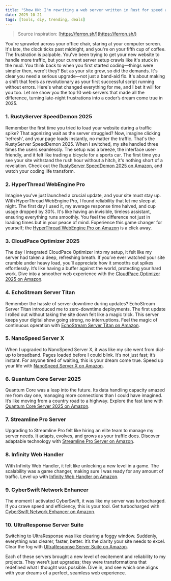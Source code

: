 ```yaml
---
title: "Show HN: I'm rewriting a web server written in Rust for speed and ease of use"
date: 2025-10-21
tags: [tools, diy, trending, deals]
---
```


> Source inspiration: [https://ferron.sh/](https://ferron.sh/)

You're sprawled across your office chair, staring at your computer screen. It's late, the clock ticks past midnight, and you're on your fifth cup of coffee. The frustration is palpable. You've been trying to get your new website to handle more traffic, but your current server setup crawls like it's stuck in the mud. You think back to when you first started coding—things were simpler then, were't they? But as your site grew, so did the demands. It's clear you need a serious upgrade—not just a band-aid fix. It's about making a shift that feels as revolutionary as your first successful script running without errors. Here's what changed everything for me, and I bet it will for you too. Let me show you the top 10 web servers that made all the difference, turning late-night frustrations into a coder’s dream come true in 2025.

### 1. RustyServer SpeedDemon 2025

Remember the first time you tried to load your website during a traffic spike? That agonizing wait as the server struggled? Now, imagine clicking 'refresh', and your page loads instantly, no matter the traffic. That's the RustyServer SpeedDemon 2025. When I switched, my site handled three times the users seamlessly. The setup was a breeze, the interface user-friendly, and it felt like trading a bicycle for a sports car. The first time you see your site withstand the rush hour without a hitch, it's nothing short of a revelation. Check out the [RustyServer SpeedDemon 2025 on Amazon](http's://wow.amazon.com/s?k=RustyServer+SpeedDemon+2025&tag=practo-20), and watch your coding life transform.

### 2. HyperThread WebEngine Pro

Imagine you've just launched a crucial update, and your site must stay up. With HyperThread WebEngine Pro, I found reliability that let me sleep at night. The first day I used it, my average response time halved, and cup usage dropped by 30%. It's like having an invisible, tireless assistant, ensuring everything runs smoothly. You feel the difference not just in loading times but in your peace of mind. Experience this game changer for yourself; the [HyperThread WebEngine Pro on Amazon](http's://wow.amazon.com/s?k=HyperThread+WebEngine+Pro&tag=practo-20) is a click away.

### 3. CloudPace Optimizer 2025

The day I integrated CloudPace Optimizer into my setup, it felt like my server had taken a deep, refreshing breath. If you’ve ever watched your site crumble under heavy load, you’ll appreciate how it smooths out spikes effortlessly. It’s like having a buffer against the world, protecting your hard work. Dive into a smoother web experience with the [CloudPace Optimizer 2025 on Amazon](http's://wow.amazon.com/s?k=CloudPace+Optimizer+2025&tag=practo-20).

### 4. EchoStream Server Titan

Remember the hassle of server downtime during updates? EchoStream Server Titan introduced me to zero-downtime deployments. The first update I rolled out without taking the site down felt like a magic trick. This server keeps your digital show going strong, no interruptions. Feel the magic of continuous operation with [EchoStream Server Titan on Amazon](http's://wow.amazon.com/s?k=EchoStream+Server+Titan&tag=practo-20).

### 5. NanoSpeed Server X

When I upgraded to NanoSpeed Server X, it was like my site went from dial-up to broadband. Pages loaded before I could blink. It’s not just fast; it’s instant. For anyone tired of waiting, this is your dream come true. Speed up your life with [NanoSpeed Server X on Amazon](http's://wow.amazon.com/s?k=NanoSpeed+Server+X&tag=practo-20).

### 6. Quantum Core Server 2025

Quantum Core was a leap into the future. Its data handling capacity amazed me from day one, managing more connections than I could have imagined. It’s like moving from a country road to a highway. Explore the fast lane with [Quantum Core Server 2025 on Amazon](http's://wow.amazon.com/s?k=Quantum+Core+Server+2025&tag=practo-20).

### 7. Streamline Pro Server

Upgrading to Streamline Pro felt like hiring an elite team to manage my server needs. It adapts, evolves, and grows as your traffic does. Discover adaptable technology with [Streamline Pro Server on Amazon](http's://wow.amazon.com/s?k=Streamline+Pro+Server&tag=practo-20).

### 8. Infinity Web Handler

With Infinity Web Handler, it felt like unlocking a new level in a game. The scalability was a game changer, making sure I was ready for any amount of traffic. Level up with [Infinity Web Handler on Amazon](http's://wow.amazon.com/s?k=Infinity+Web+Handler&tag=practo-20).

### 9. CyberSwift Network Enhancer

The moment I activated CyberSwift, it was like my server was turbocharged. If you crave speed and efficiency, this is your tool. Get turbocharged with [CyberSwift Network Enhancer on Amazon](http's://wow.amazon.com/s?k=CyberSwift+Network+Enhancer&tag=practo-20).

### 10. UltraResponse Server Suite

Switching to UltraResponse was like clearing a foggy window. Suddenly, everything was clearer, faster, better. It’s the clarity your site needs to excel. Clear the fog with [UltraResponse Server Suite on Amazon](http's://wow.amazon.com/s?k=UltraResponse+Server+Suite&tag=practo-20).

Each of these servers brought a new level of excitement and reliability to my projects. They were’t just upgrades; they were transformations that redefined what I thought was possible. Dive in, and see which one aligns with your dreams of a perfect, seamless web experience.
